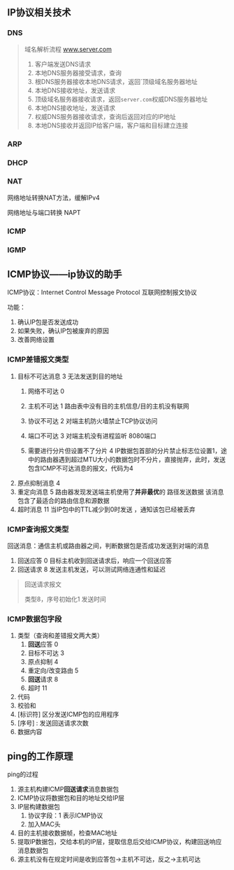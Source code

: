 

## IP协议相关技术

### DNS

> 域名解析流程 www.server.com
>
> 1. 客户端发送DNS请求
> 2. 本地DNS服务器接受请求，查询
> 3. 根DNS服务器接收本地DNS请求，返回`顶级域名服务器地址
> 4. 本地DNS接收地址，发送请求
> 5. 顶级域名服务器接收请求，返回`server.com`权威DNS服务器地址
> 6. 本地DNS接收地址，发送请求
> 7. 权威DNS服务器接收请求，查询后返回对应的IP地址
> 8. 本地DNS接收并返回IP给客户端，客户端和目标建立连接

### ARP



### DHCP



### NAT

网络地址转换NAT方法，缓解IPv4

网络地址与端口转换 NAPT

### ICMP



### IGMP

## ICMP协议——ip协议的助手

ICMP协议：Internet Control Message Protocol 互联网控制报文协议

功能：

1. 确认IP包是否发送成功
2. 如果失败，确认IP包被废弃的原因
3. 改善网络设置

### ICMP差错报文类型

1. 目标不可达消息  3 无法发送到目的地址
   1. 网络不可达 0
      
   2. 主机不可达 1
      路由表中没有目的主机信息/目的主机没有联网
   3. 协议不可达 2
      对端主机防火墙禁止TCP协议访问
   4. 端口不可达 3
      对端主机没有进程监听 8080端口
   5. 需要进行分片但设置不了分片 4
      IP数据包首部的分片禁止标志位设置1，途中的路由器遇到超过MTU大小的数据包时不分片，直接抛弃，此时，发送包含ICMP不可达消息的报文，代码为4
2. 原点抑制消息 4 
3. 重定向消息 5
   路由器发现发送端主机使用了**并非最优**的 路径发送数据
   该消息包含了最适合的路由信息和源数据
4. 超时消息 11
   当IP包中的TTL减少到0时发送 ，通知该包已经被丢弃

### ICMP查询报文类型

回送消息：通信主机或路由器之间，判断数据包是否成功发送到对端的消息

1. 回送应答 0
   目标主机收到回送请求后，响应一个回送应答
2. 回送请求 8
   发送主机发送，可以测试网络连通性和延迟

> 回送请求报文
>
> 类型8，序号初始化1
> 发送时间

### ICMP数据包字段

1. 类型（查询和差错报文两大类）
   1. **回送**应答 0
   2. 目标不可达 3
   3. 原点抑制 4
   4. 重定向/改变路由 5
   5. **回送**请求 8 
   6. 超时 11
2. 代码
3. 校验和
4. [标识符] 区分发送ICMP包的应用程序
5. [序号] : 发送回送请求次数
6. 数据内容

## ping的工作原理

ping的过程

1. 源主机构建ICMP**回送请求**消息数据包
2. ICMP协议将数据包和目的地址交给IP层
3. IP层构建数据包
   1. 协议字段：1 表示ICMP协议
   2. 加入MAC头
4. 目的主机接收数据帧，检查MAC地址
5. 提取IP数据包，交给本机的IP层，提取信息后交给ICMP协议，构建回送响应消息数据包
6. 源主机没有在规定时间是收到应答包→主机不可达，反之→主机可达